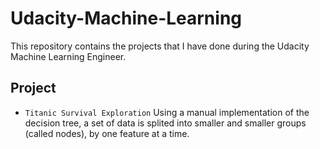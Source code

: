 # Udacity-Machine-Learning
This repository contains the projects that I have done during the Udacity Machine Learning Engineer.

## Project
- `Titanic Survival Exploration` Using a manual implementation of the decision tree, a set of data is splited into smaller and smaller groups (called nodes), by one feature at a time. 
